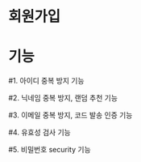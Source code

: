 # 회원가입

# 기능

#1. 아이디 중복 방지 기능

#2. 닉네임 중복 방지, 랜덤 추천 기능

#3. 이메일 중복 방지,  코드 발송 인증 기능

#4. 유효성 검사 기능

#5. 비밀번호 security 기능
